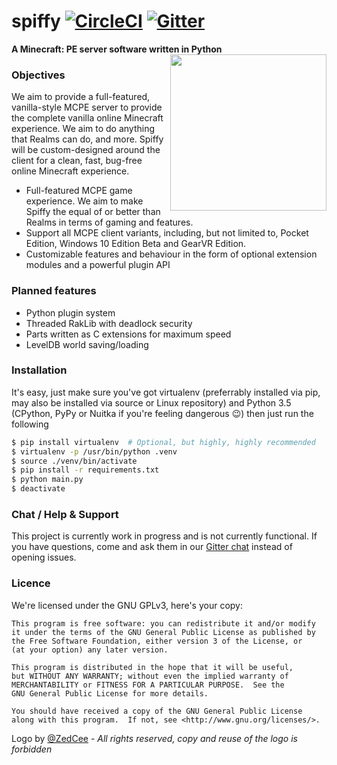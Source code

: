 spiffy [![CircleCI](https://img.shields.io/circleci/project/spiffy/spiffy.svg)]() [![Gitter](https://badges.gitter.im/spiffy/spiffy.svg)](https://gitter.im/spiffy/spiffy?utm_source=badge&utm_medium=badge&utm_campaign=pr-badge)
======
**A Minecraft: PE server software written in Python**
<img align="right" src="https://raw.githubusercontent.com/ZedCee/various_graphics/master/sheepLogo/sheepLogoCrossSectionTrans.png" height="250" width="250">
### Objectives
We aim to provide a full-featured, vanilla-style MCPE server to provide the complete vanilla online Minecraft experience. We aim to do anything that Realms can do, and more. Spiffy will be custom-designed around the client for a clean, fast, bug-free online Minecraft experience.
- Full-featured MCPE game experience. We aim to make Spiffy the equal of or better than Realms in terms of gaming and features.
- Support all MCPE client variants, including, but not limited to, Pocket Edition, Windows 10 Edition Beta and GearVR Edition.
- Customizable features and behaviour in the form of optional extension modules and a powerful plugin API

### Planned features
- Python plugin system
- Threaded RakLib with deadlock security
- Parts written as C extensions for maximum speed
- LevelDB world saving/loading

### Installation
It's easy, just make sure you've got virtualenv (preferrably installed via pip, may also be installed via source or Linux repository) and Python 3.5 (CPython, PyPy or Nuitka if you're feeling dangerous :wink:) then just run the following
```sh
$ pip install virtualenv  # Optional, but highly, highly recommended
$ virtualenv -p /usr/bin/python .venv
$ source ./venv/bin/activate
$ pip install -r requirements.txt
$ python main.py
$ deactivate
```

### Chat / Help & Support

This project is currently work in progress and is not currently functional. If you have questions, come and ask them in our [Gitter chat](https://gitter.im/spiffy/spiffy) instead of opening issues.
<!--If you have an issue, please make sure to check the [FAQs](https://github.com/spiffy/spiffy/wiki/FAQs) page before opening any issues. We are constantly fixing issues and are continuously updating, so please also ensure that you are up-to-date before opening any issues.-->

### Licence
We're licensed under the GNU GPLv3, here's your copy:

	This program is free software: you can redistribute it and/or modify
	it under the terms of the GNU General Public License as published by
	the Free Software Foundation, either version 3 of the License, or
	(at your option) any later version.

	This program is distributed in the hope that it will be useful,
	but WITHOUT ANY WARRANTY; without even the implied warranty of
	MERCHANTABILITY or FITNESS FOR A PARTICULAR PURPOSE.  See the
	GNU General Public License for more details.

	You should have received a copy of the GNU General Public License
	along with this program.  If not, see <http://www.gnu.org/licenses/>.

Logo by [@ZedCee](https://github.com/ZedCee) - *All rights reserved, copy and reuse of the logo is forbidden*
